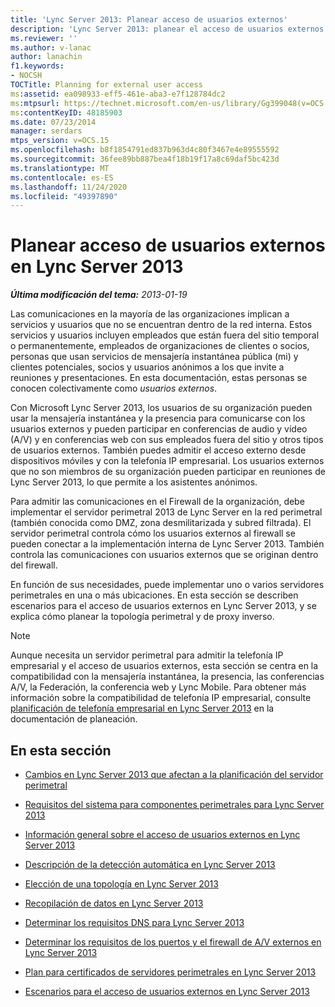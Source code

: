 ```yaml
---
title: 'Lync Server 2013: Planear acceso de usuarios externos'
description: 'Lync Server 2013: planear el acceso de usuarios externos.'
ms.reviewer: ''
ms.author: v-lanac
author: lanachin
f1.keywords:
- NOCSH
TOCTitle: Planning for external user access
ms:assetid: ea098933-eff5-461e-aba3-e7f128784dc2
ms:mtpsurl: https://technet.microsoft.com/en-us/library/Gg399048(v=OCS.15)
ms:contentKeyID: 48185903
ms.date: 07/23/2014
manager: serdars
mtps_version: v=OCS.15
ms.openlocfilehash: b8f1854791ed837b963d4c80f3467e4e89555592
ms.sourcegitcommit: 36fee89bb887bea4f18b19f17a8c69daf5bc423d
ms.translationtype: MT
ms.contentlocale: es-ES
ms.lasthandoff: 11/24/2020
ms.locfileid: "49397890"
---
```

# <a name="planning-for-external-user-access-in-lync-server-2013"></a>Planear acceso de usuarios externos en Lync Server 2013

<div data-xmlns="http://www.w3.org/1999/xhtml">

<div class="topic" data-xmlns="http://www.w3.org/1999/xhtml" data-msxsl="urn:schemas-microsoft-com:xslt" data-cs="https://msdn.microsoft.com/">

<div data-asp="https://msdn2.microsoft.com/asp">



</div>

<div id="mainSection">

<div id="mainBody">

<span> </span>

_**Última modificación del tema:** 2013-01-19_

Las comunicaciones en la mayoría de las organizaciones implican a servicios y usuarios que no se encuentran dentro de la red interna. Estos servicios y usuarios incluyen empleados que están fuera del sitio temporal o permanentemente, empleados de organizaciones de clientes o socios, personas que usan servicios de mensajería instantánea pública (mi) y clientes potenciales, socios y usuarios anónimos a los que invite a reuniones y presentaciones. En esta documentación, estas personas se conocen colectivamente como *usuarios externos*.

Con Microsoft Lync Server 2013, los usuarios de su organización pueden usar la mensajería instantánea y la presencia para comunicarse con los usuarios externos y pueden participar en conferencias de audio y vídeo (A/V) y en conferencias web con sus empleados fuera del sitio y otros tipos de usuarios externos. También puedes admitir el acceso externo desde dispositivos móviles y con la telefonía IP empresarial. Los usuarios externos que no son miembros de su organización pueden participar en reuniones de Lync Server 2013, lo que permite a los asistentes anónimos.

Para admitir las comunicaciones en el Firewall de la organización, debe implementar el servidor perimetral 2013 de Lync Server en la red perimetral (también conocida como DMZ, zona desmilitarizada y subred filtrada). El servidor perimetral controla cómo los usuarios externos al firewall se pueden conectar a la implementación interna de Lync Server 2013. También controla las comunicaciones con usuarios externos que se originan dentro del firewall.

En función de sus necesidades, puede implementar uno o varios servidores perimetrales en una o más ubicaciones. En esta sección se describen escenarios para el acceso de usuarios externos en Lync Server 2013, y se explica cómo planear la topología perimetral y de proxy inverso.

<div>


> [!NOTE]  
> Aunque necesita un servidor perimetral para admitir la telefonía IP empresarial y el acceso de usuarios externos, esta sección se centra en la compatibilidad con la mensajería instantánea, la presencia, las conferencias A/V, la Federación, la conferencia web y Lync Mobile. Para obtener más información sobre la compatibilidad de telefonía IP empresarial, consulte <A href="lync-server-2013-planning-for-enterprise-voice.md">planificación de telefonía empresarial en Lync Server 2013</A> en la documentación de planeación.



</div>

<div>

## <a name="in-this-section"></a>En esta sección

  - [Cambios en Lync Server 2013 que afectan a la planificación del servidor perimetral](lync-server-2013-changes-in-lync-server-that-affect-edge-server-planning.md)

  - [Requisitos del sistema para componentes perimetrales para Lync Server 2013](lync-server-2013-system-requirements-for-external-user-access-components.md)

  - [Información general sobre el acceso de usuarios externos en Lync Server 2013](lync-server-2013-overview-of-external-user-access.md)

  - [Descripción de la detección automática en Lync Server 2013](lync-server-2013-understanding-autodiscover.md)

  - [Elección de una topología en Lync Server 2013](lync-server-2013-choosing-a-topology.md)

  - [Recopilación de datos en Lync Server 2013](lync-server-2013-data-collection.md)

  - [Determinar los requisitos DNS para Lync Server 2013](lync-server-2013-determine-dns-requirements.md)

  - [Determinar los requisitos de los puertos y el firewall de A/V externos en Lync Server 2013](lync-server-2013-determine-external-a-v-firewall-and-port-requirements.md)

  - [Plan para certificados de servidores perimetrales en Lync Server 2013](lync-server-2013-plan-for-edge-server-certificates.md)

  - [Escenarios para el acceso de usuarios externos en Lync Server 2013](lync-server-2013-scenarios-for-external-user-access.md)

</div>

</div>

<span> </span>

</div>

</div>

</div>

